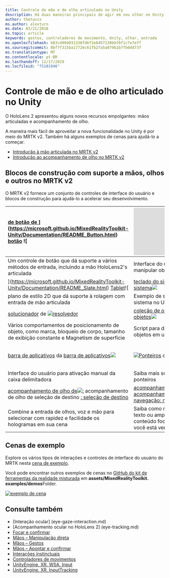 ```yaml
---
title: Controle de mão e de olho articulado no Unity
description: Há duas maneiras principais de agir em seu olhar no Unity, gestos de mão e controladores de movimento.
author: thetuvix
ms.author: alexturn
ms.date: 03/21/2018
ms.topic: article
keywords: gestos, controladores de movimento, Unity, olhar, entrada
ms.openlocfilehash: b83c4904031338fd6f3e8457238bb76f1c7e7eff
ms.sourcegitcommit: 8bf7f315ba17726c61fb2fa5a079b1b7fb0dd73f
ms.translationtype: MT
ms.contentlocale: pt-BR
ms.lasthandoff: 12/17/2019
ms.locfileid: "75181946"
---
```

# <a name="articulated-hand-and-eye-tracking-in-unity"></a>Controle de mão e de olho articulado no Unity

O HoloLens 2 apresentou alguns novos recursos empolgantes: mãos articuladas e acompanhamento de olho.

A maneira mais fácil de aproveitar a nova funcionalidade no Unity é por meio do MRTK v2. Também há alguns exemplos de cenas para ajudá-lo a começar.

* [Introdução à mão articulada no MRTK v2](https://microsoft.github.io/MixedRealityToolkit-Unity/Documentation/Input/HandTracking.html)
* [Introdução ao acompanhamento de olho no MRTK v2](https://microsoft.github.io/MixedRealityToolkit-Unity/Documentation/EyeTracking/EyeTracking_Main.html)

## <a name="building-blocks-supporting-hands-eyes-and-others-in-mrtk-v2"></a>Blocos de construção com suporte a mãos, olhos e outros no MRTK v2

O MRTK v2 fornece um conjunto de controles de interface do usuário e blocos de construção para ajudá-lo a acelerar seu desenvolvimento.

|  [de botão de ](images/MRTK_Button_Main.png)](https://microsoft.github.io/MixedRealityToolkit-Unity/Documentation/README_Button.html) [botão](https://microsoft.github.io/MixedRealityToolkit-Unity/Documentation/README_Button.html) ![ | ![[caixa](https://microsoft.github.io/MixedRealityToolkit-Unity/Documentation/README_BoundingBox.html) delimitadora de [caixa delimitadora](images/MRTK_BoundingBox_Main.png)](https://microsoft.github.io/MixedRealityToolkit-Unity/Documentation/README_BoundingBox.html) | [manipulador de manipulação](https://microsoft.github.io/MixedRealityToolkit-Unity/Documentation/README_ManipulationHandler.html) do [manipulador de manipulação![](images/MRTK_Manipulation_Main.png)](https://microsoft.github.io/MixedRealityToolkit-Unity/Documentation/README_ManipulationHandler.html) |
|:--- | :--- | :--- |
| Um controle de botão que dá suporte a vários métodos de entrada, incluindo a mão HoloLens2's articulada | Interface do usuário padrão para manipular objetos no espaço 3D | Script para manipular objetos com uma ou duas mãos |
|  [ ](images/MRTK_Slate_Main.png)](https://microsoft.github.io/MixedRealityToolkit-Unity/Documentation/README_Slate.html) [Tablet](https://microsoft.github.io/MixedRealityToolkit-Unity/Documentation/README_Slate.html)![ | [teclado do sistema](https://microsoft.github.io/MixedRealityToolkit-Unity/Documentation/README_SystemKeyboard.html) de [teclado do sistema![](images/MRTK_SystemKeyboard_Main.png)](https://microsoft.github.io/MixedRealityToolkit-Unity/Documentation/README_SystemKeyboard.html) | [![Interagir](images/InteractableExamples.png)](https://microsoft.github.io/MixedRealityToolkit-Unity/Documentation/README_Interactable.html) [interagindo](https://microsoft.github.io/MixedRealityToolkit-Unity/Documentation/README_Interactable.html) |
| plano de estilo 2D que dá suporte à rolagem com entrada de mão articulada | Exemplo de script de uso do teclado do sistema no Unity  | Um script para tornar os objetos interagirem com os Estados visuais e o suporte a temas |
|  [solucionador](https://microsoft.github.io/MixedRealityToolkit-Unity/Documentation/README_Solver.html) de [![resolvedor](images/MRTK_Solver_Main.png)](https://microsoft.github.io/MixedRealityToolkit-Unity/Documentation/README_Solver.html) | [coleção de objetos](https://microsoft.github.io/MixedRealityToolkit-Unity/Documentation/README_ManipulationHandler.html) da [coleção de objetos![](images/MRTK_ObjectCollection_Main.png)](https://microsoft.github.io/MixedRealityToolkit-Unity/Documentation/README_ManipulationHandler.html) | [dica](https://microsoft.github.io/MixedRealityToolkit-Unity/Documentation/README_Tooltip.html) de ferramenta de [dica de ferramenta![](images/MRTK_Tooltip_Main.png)](https://microsoft.github.io/MixedRealityToolkit-Unity/Documentation/README_Tooltip.html) |
| Vários comportamentos de posicionamento de objeto, como marca, bloqueio de corpo, tamanho de exibição constante e Magnetism de superfície | Script para dispor uma matriz de objetos em uma forma tridimensional | A interface do usuário de anotações com um sistema de âncora/dinâmico flexível que pode ser usada para rotular os controladores de movimento e o objeto. |
|  [barra de aplicativos](https://microsoft.github.io/MixedRealityToolkit-Unity/Documentation/README_AppBar.html) da [barra de aplicativos![](images/MRTK_AppBar_Main.png)](https://microsoft.github.io/MixedRealityToolkit-Unity/Documentation/README_AppBar.html) | [![Ponteiros](images/MRTK_Pointer_Main.png)](https://microsoft.github.io/MixedRealityToolkit-Unity/Documentation/Input/Pointers.html) de [ponteiros](https://microsoft.github.io/MixedRealityToolkit-Unity/Documentation/Input/Pointers.html) | [de visualização de mãos](images/MRTK_FingertipVisualization_Main.png)](https://microsoft.github.io/MixedRealityToolkit-Unity/Documentation/README_FingertipVisualization.html) [Visualização](https://microsoft.github.io/MixedRealityToolkit-Unity/Documentation/README_FingertipVisualization.html) de![ |
| Interface do usuário para ativação manual da caixa delimitadora | Saiba mais sobre os vários tipos de ponteiros | A condireção Visual está no alcance que melhora a confiança da interação direta |
|  [acompanhamento de olho de![:](images/mrtk_et_targetselect.png)](https://microsoft.github.io/MixedRealityToolkit-Unity/Documentation/EyeTracking/EyeTracking_TargetSelection.html) acompanhamento de olho de seleção de destino [: seleção de destino](https://microsoft.github.io/MixedRealityToolkit-Unity/Documentation/EyeTracking/EyeTracking_TargetSelection.html) | [acompanhamento de olho![:](images/mrtk_et_navigation.png)](https://microsoft.github.io/MixedRealityToolkit-Unity/Documentation/EyeTracking/EyeTracking_Navigation.html) [acompanhamento de olho de navegação: navegação](https://microsoft.github.io/MixedRealityToolkit-Unity/Documentation/EyeTracking/EyeTracking_Navigation.html) | [acompanhamento de olho![:](images/mrtk_et_heatmaps.png)](https://microsoft.github.io/MixedRealityToolkit-Unity/Documentation/EyeTracking/EyeTracking_Visualization.html) acompanhamento de olho do mapa de calor [: mapa de calor](https://microsoft.github.io/MixedRealityToolkit-Unity/Documentation/EyeTracking/EyeTracking_Visualization.html) |
| Combine a entrada de olhos, voz e mão para selecionar com rapidez e facilidade os hologramas em sua cena | Saiba como rolar automaticamente o texto ou ampliar de forma fluente o conteúdo focado com base no que você está vendo| Exemplos de registro em log, carregamento e visualização do que os usuários estão olhando em seu aplicativo |

## <a name="example-scenes"></a>Cenas de exemplo

Explore os vários tipos de interações e controles de interface do usuário do MRTK nesta [cena de exemplo](https://microsoft.github.io/MixedRealityToolkit-Unity/Documentation/README_HandInteractionExamples.html).

Você pode encontrar outros exemplos de cenas no [GitHub do kit de ferramentas da realidade misturada](https://github.com/Microsoft/MixedRealityToolkit-Unity) em **assets/MixedRealityToolkit. examples/demos**Folder.

[![exemplo de cena](images/MRTK_Examples.png)](https://microsoft.github.io/MixedRealityToolkit-Unity/Documentation/README_HandInteractionExamples.html)

## <a name="see-also"></a>Consulte também

* [Interação ocular] (eye-gaze-interaction.md)
* [Acompanhamento ocular no HoloLens 2] (eye-tracking.md)
* [Focar e confirmar](gaze-and-commit.md)
* [Mãos – Manipulação direta](direct-manipulation.md)
* [Mãos – Gestos](gaze-and-commit.md#composite-gestures)
* [Mãos – Apontar e confirmar](point-and-commit.md)
* [Interações instinctuais](interaction-fundamentals.md)
* [Controladores de movimentos](motion-controllers.md)
* [UnityEngine. XR. WSA. Input](https://docs.unity3d.com/ScriptReference/XR.WSA.Input.InteractionManager.html)
* [UnityEngine. XR. InputTracking](https://docs.unity3d.com/ScriptReference/XR.InputTracking.html)
